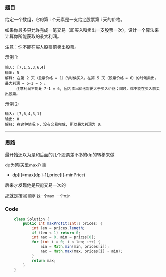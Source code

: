 ### 题目
给定一个数组，它的第 i 个元素是一支给定股票第 i 天的价格。

如果你最多只允许完成一笔交易（即买入和卖出一支股票一次），设计一个算法来计算你所能获取的最大利润。

注意：你不能在买入股票前卖出股票。

示例 1:
```
输入: [7,1,5,3,6,4]
输出: 5
解释: 在第 2 天（股票价格 = 1）的时候买入，在第 5 天（股票价格 = 6）的时候卖出，最大利润 = 6-1 = 5 。
     注意利润不能是 7-1 = 6, 因为卖出价格需要大于买入价格；同时，你不能在买入前卖出股票。
```
示例 2:
```
输入: [7,6,4,3,1]
输出: 0
解释: 在这种情况下, 没有交易完成, 所以最大利润为 0。
```
***
### 思路
最开始还以为是和后面的几个股票差不多的dp的转移来做

dp为第i天里max利润
- dp[i]=max(dp[i-1],price[i]-minPrice)

后来才发现他是只能交易一次的

那就是按照 `顺序` `找一个max 一个min`

### Code
```java
    class Solution {
        public int maxProfit(int[] prices) {
            int len = prices.length;
            if (len < 1) return 0;
            int max = 0, min = prices[0];
            for (int i = 0; i < len; i++) {
                min = Math.min(min, prices[i]);
                max = Math.max(max, prices[i] - min);
            }
            return max;
        }
    }
```